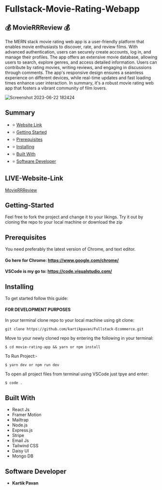 # Fullstack-Movie-Rating-Webapp

## :moneybag: MovieRRReview  :moneybag:

The MERN stack movie rating web app is a user-friendly platform that enables movie enthusiasts to discover, rate, and review films. With advanced authentication, users can securely create accounts, log in, and manage their profiles. The app offers an extensive movie database, allowing users to search, explore genres, and access detailed information. Users can contribute by rating movies, writing reviews, and engaging in discussions through comments. The app's responsive design ensures a seamless experience on different devices, while real-time updates and fast loading times enhance user interaction. In summary, it's a robust movie rating web app that fosters a vibrant community of film lovers.

![Screenshot 2023-06-22 182424](https://github.com/kartikpavan/Movie_RRReview/assets/81632171/85fdb335-fd16-48ec-8eb0-3978467915da)

## Summary

- :star: [Website Link](#website-link)
- :star: [Getting Started](#getting-started)
- :star: [Prerequisites](#prerequisites)
- :star: [Installing](#installing)
- :star: [Built With](#built-with)
- :star: [Software Developer](#software-developer)

## LIVE-Website-Link

[MovieRRReview](https://movie-rr-review.vercel.app/)

## Getting-Started

Feel free to fork the project and change it to your likings. Try it out by cloning the repo to your local machine or download the zip

## Prerequisites

You need preferably the latest version of Chrome, and text editor.

#### Go here for Chrome: https://www.google.com/chrome/

#### VSCode is my go to: https://code.visualstudio.com/

## Installing

To get started follow this guide:

#### FOR DEVELOPMENT PURPOSES

In your terminal clone repo to your local machine using git clone:

```
git clone https://github.com/kartikpavan/Fullstack-Ecommerce.git
```

Move to your newly cloned repo by entering the following in your terminal:

```
$ cd movie-rating-app && yarn or npm install
```

To Run Project:-

```
$ yarn dev or npm run dev 
```

To open all project files from terminal using VSCode just tpye and enter:

```
$ code .
```

## Built With

- React Js
- Framer Motion
- Mailtrap 
- Node.js
- Express.js
- Stripe
- Email Js
- Tailwind CSS
- Daisy UI
- Mongo DB

## Software Developer

- **Kartik Pavan**
